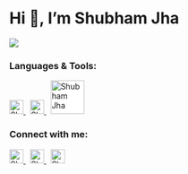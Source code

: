 <h1>Hi 👋, I’m Shubham Jha</h1>


![](https://komarev.com/ghpvc/?username=Kiraboi&color=orange)
<h3>Languages & Tools:</h3>
<div style="display: inline-block">
  <a href="https://www.python.org/" traget="_blank">
    <img src="https://upload.wikimedia.org/wikipedia/commons/c/c3/Python-logo-notext.svg" alt="Shubham Jha" width="25" style="background-color: #fff">
  </a> &nbsp;
  <a href="https://vuejs.org/" traget="_blank">
    <img src="https://upload.wikimedia.org/wikipedia/commons/9/95/Vue.js_Logo_2.svg" alt="Shubham Jha" width="25" style="background-color: #fff">
  </a>&nbsp;
  <a href="https://www.djangoproject.com/" traget="_blank">
    <img src="https://static.djangoproject.com/img/logos/django-logo-positive.png" alt="Shubham Jha" width="60" style="background-color: #fff">
  </a>
 </div>
 
<h3>Connect with me:</h3>
<div style="display: inline-block">
  <a href="https://www.linkedin.com/in/jha-shubham/" traget="_blank">
    <img src="https://www.fpsa.org/wp-content/uploads/linkedin-logo-copy.png" alt="Shubham Jha" width="25" style="background-color: #fff">
  </a> &nbsp;
  <a href="https://twitter.com/_kiraboi_" traget="_blank">
    <img src="https://www.edigitalagency.com.au/wp-content/uploads/new-instagram-logo-png-transparent.png" alt="Shubham Jha" width="25" style="background-color: #fff">
  </a> &nbsp;
  <a href="https://www.instagram.com/kira.boi/" traget="_blank">
    <img src="https://www.stickee.co.uk/wp-content/uploads/2017/02/twitter-logo-2.png" alt="Shubham Jha" width="25" style="background-color: #fff">
  </a>
 </div>


<br>

<!---
![GitHub stats](https://github-readme-stats.vercel.app/api?username=Kiraboi&show_icons=true&theme=tokyonight)
--->

<!---
![Top Langs](https://github-readme-stats.vercel.app/api/top-langs/?username=Kiraboi&theme=tokyonight)
--->


<!---
Kiraboi/Kiraboi is a ✨ special ✨ repository because its `README.md` (this file) appears on your GitHub profile.
You can click the Preview link to take a look at your changes.
--->
